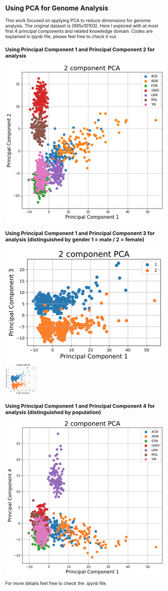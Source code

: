 ## Using PCA for Genome Analysis

This work focused on applying PCA to reduce dimensions for genome analysis. The original dataset is (995x10103). Here I explored with at most first 4 principal components and related knowledge domain. Codes are explained in ipynb file, please feel free to check it out.

### Using Principal Component 1 and Principal Component 2 for analysis

![plot](./Images/pic1.png)

### Using Principal Component 1 and Principal Component 3 for analysis (distinguished by gender 1 = male / 2 = female)

![plot](./Images/pic2.png)
<img src="./Images/pic2.png" width="100" height="100">

### Using Principal Component 1 and Principal Component 4 for analysis (distinguished by population)

![plot](./Images/pic3.png)

For more details feel free to check the .ipynb file.
